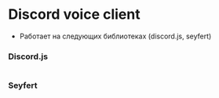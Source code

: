 # Discord voice client
- Работает на следующих библиотеках (discord.js, seyfert)


### Discord.js
```ts


```



### Seyfert
```ts


```